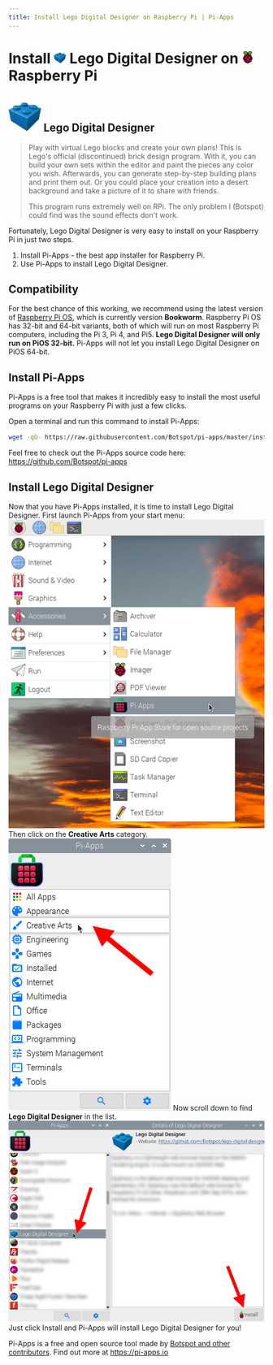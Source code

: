 ```yaml
---
title: Install Lego Digital Designer on Raspberry Pi | Pi-Apps
---
```

<div class="simple-install-content content">

# Install <img src="/img/app-icons/Lego Digital Designer/icon-64.png" height=24> Lego Digital Designer on <img src=/img/other-icons/raspberrypi-icon.svg height=24> Raspberry Pi

## <img src="/img/app-icons/Lego Digital Designer/icon-64.png"> Lego Digital Designer
> Play with virtual Lego blocks and create your own plans!
> This is Lego's official (discontinued) brick design program. With it, you can build your own sets within the editor and paint the pieces any color you wish.
> Afterwards, you can generate step-by-step building plans and print them out. Or you could place your creation into a desert background and take a picture of it to share with friends.
> 
> This program runs extremely well on RPi. The only problem I (Botspot) could find was the sound effects don't work.

Fortunately, Lego Digital Designer is very easy to install on your Raspberry Pi in just two steps.
1. Install Pi-Apps - the best app installer for Raspberry Pi.
2. Use Pi-Apps to install Lego Digital Designer.
</div>
<div class="simple-install-content content">

## Compatibility
For the best chance of this working, we recommend using the latest version of [Raspberry Pi OS](https://www.raspberrypi.com/software/), which is currently version **Bookworm**.
Raspberry Pi OS has 32-bit and 64-bit variants, both of which will run on most Raspberry Pi computers, including the Pi 3, Pi 4, and Pi5.
**Lego Digital Designer will only run on PiOS 32-bit.** Pi-Apps will not let you install Lego Digital Designer on PiOS 64-bit.
</div>
<div class="simple-install-content content">

## Install Pi-Apps

Pi-Apps is a free tool that makes it incredibly easy to install the most useful programs on your Raspberry Pi with just a few clicks.

Open a terminal and run this command to install Pi-Apps:
```bash
wget -qO- https://raw.githubusercontent.com/Botspot/pi-apps/master/install | bash
```
Feel free to check out the Pi-Apps source code here: https://github.com/Botspot/pi-apps
</div>
<div class="simple-install-content content">

## Install Lego Digital Designer

Now that you have Pi-Apps installed, it is time to install Lego Digital Designer.
First launch Pi-Apps from your start menu:
<img src="/img/start-menu.png">
Then click on the <b>Creative Arts</b> category.
<img src="/img/category-selections/Creative Arts.png">
Now scroll down to find <b>Lego Digital Designer</b> in the list.
<img src="/img/app-icons/Lego Digital Designer/app-selection.png">
Just click Install and Pi-Apps will install Lego Digital Designer for you!
</div>
<div class="simple-install-content content">

Pi-Apps is a free and open source tool made by [Botspot and other contributors](/about/#contributors). Find out more at https://pi-apps.io
</div>
